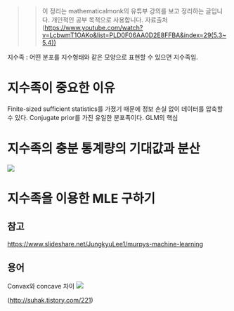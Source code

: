 >> 이 정리는 mathematicalmonk의 유튜부 강의를 보고 정리하는 글입니다. 개인적인 공부 목적으로 
>> 사용합니다. 
>> 자료출처(https://www.youtube.com/watch?v=LcbwmT1OAKo&list=PLD0F06AA0D2E8FFBA&index=29(5.3~5.4))

지수족 : 어떤 분포를 지수형태와 같은 모양으로 표현할 수 있으면 지수족임.

# 지수족이 중요한 이유
Finite-sized sufficient statistics를 가졌기 때문에 정보 손실 없이 데이터를 압축할 수 있다.
Conjugate prior를 가진 유일한 분포족이다.
GLM의 핵심

# 지수족의 충분 통계량의 기대값과 분산
![](https://user-images.githubusercontent.com/23113869/47291043-38da9b80-d63d-11e8-9410-de02b629c451.png)
 


# 지수족을 이용한 MLE 구하기



## 참고
https://www.slideshare.net/JungkyuLee1/murpys-machine-learning

## 용어

Convax와 concave 차이
![](https://user-images.githubusercontent.com/23113869/47291050-42640380-d63d-11e8-9ef0-1c2a06238390.png)
 
(http://suhak.tistory.com/221)
